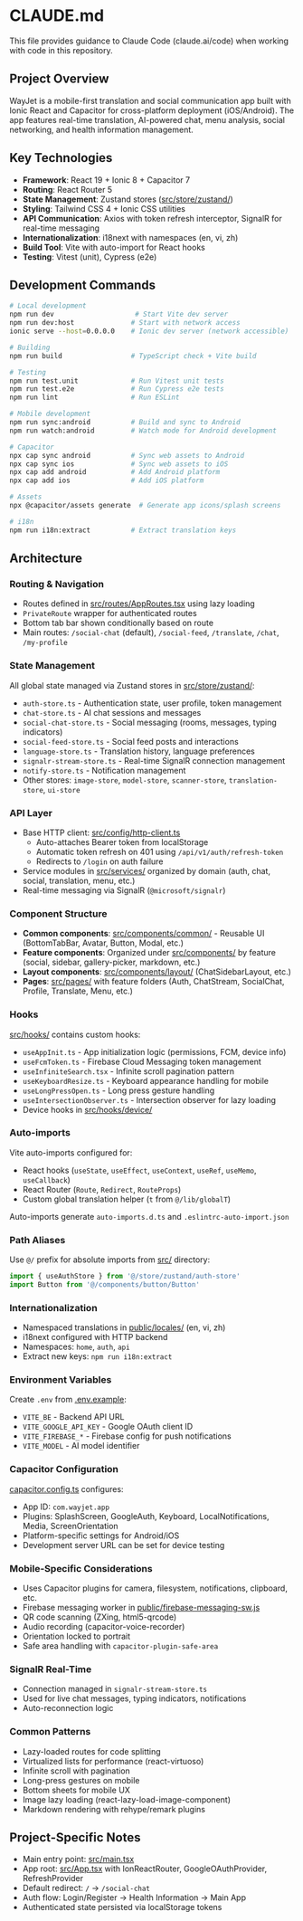 # CLAUDE.md

This file provides guidance to Claude Code (claude.ai/code) when working with code in this repository.

## Project Overview

WayJet is a mobile-first translation and social communication app built with Ionic React and Capacitor for cross-platform deployment (iOS/Android). The app features real-time translation, AI-powered chat, menu analysis, social networking, and health information management.

## Key Technologies

- **Framework**: React 19 + Ionic 8 + Capacitor 7
- **Routing**: React Router 5
- **State Management**: Zustand stores ([src/store/zustand/](src/store/zustand/))
- **Styling**: Tailwind CSS 4 + Ionic CSS utilities
- **API Communication**: Axios with token refresh interceptor, SignalR for real-time messaging
- **Internationalization**: i18next with namespaces (en, vi, zh)
- **Build Tool**: Vite with auto-import for React hooks
- **Testing**: Vitest (unit), Cypress (e2e)

## Development Commands

```bash
# Local development
npm run dev                    # Start Vite dev server
npm run dev:host              # Start with network access
ionic serve --host=0.0.0.0    # Ionic dev server (network accessible)

# Building
npm run build                 # TypeScript check + Vite build

# Testing
npm run test.unit             # Run Vitest unit tests
npm run test.e2e              # Run Cypress e2e tests
npm run lint                  # Run ESLint

# Mobile development
npm run sync:android          # Build and sync to Android
npm run watch:android         # Watch mode for Android development

# Capacitor
npx cap sync android          # Sync web assets to Android
npx cap sync ios              # Sync web assets to iOS
npx cap add android           # Add Android platform
npx cap add ios               # Add iOS platform

# Assets
npx @capacitor/assets generate  # Generate app icons/splash screens

# i18n
npm run i18n:extract          # Extract translation keys
```

## Architecture

### Routing & Navigation
- Routes defined in [src/routes/AppRoutes.tsx](src/routes/AppRoutes.tsx) using lazy loading
- `PrivateRoute` wrapper for authenticated routes
- Bottom tab bar shown conditionally based on route
- Main routes: `/social-chat` (default), `/social-feed`, `/translate`, `/chat`, `/my-profile`

### State Management
All global state managed via Zustand stores in [src/store/zustand/](src/store/zustand/):
- `auth-store.ts` - Authentication state, user profile, token management
- `chat-store.ts` - AI chat sessions and messages
- `social-chat-store.ts` - Social messaging (rooms, messages, typing indicators)
- `social-feed-store.ts` - Social feed posts and interactions
- `language-store.ts` - Translation history, language preferences
- `signalr-stream-store.ts` - Real-time SignalR connection management
- `notify-store.ts` - Notification management
- Other stores: `image-store`, `model-store`, `scanner-store`, `translation-store`, `ui-store`

### API Layer
- Base HTTP client: [src/config/http-client.ts](src/config/http-client.ts)
  - Auto-attaches Bearer token from localStorage
  - Automatic token refresh on 401 using `/api/v1/auth/refresh-token`
  - Redirects to `/login` on auth failure
- Service modules in [src/services/](src/services/) organized by domain (auth, chat, social, translation, menu, etc.)
- Real-time messaging via SignalR (`@microsoft/signalr`)

### Component Structure
- **Common components**: [src/components/common/](src/components/common/) - Reusable UI (BottomTabBar, Avatar, Button, Modal, etc.)
- **Feature components**: Organized under [src/components/](src/components/) by feature (social, sidebar, gallery-picker, markdown, etc.)
- **Layout components**: [src/components/layout/](src/components/layout/) (ChatSidebarLayout, etc.)
- **Pages**: [src/pages/](src/pages/) with feature folders (Auth, ChatStream, SocialChat, Profile, Translate, Menu, etc.)

### Hooks
[src/hooks/](src/hooks/) contains custom hooks:
- `useAppInit.ts` - App initialization logic (permissions, FCM, device info)
- `useFcmToken.ts` - Firebase Cloud Messaging token management
- `useInfiniteSearch.tsx` - Infinite scroll pagination pattern
- `useKeyboardResize.ts` - Keyboard appearance handling for mobile
- `useLongPressOpen.ts` - Long press gesture handling
- `useIntersectionObserver.ts` - Intersection observer for lazy loading
- Device hooks in [src/hooks/device/](src/hooks/device/)

### Auto-imports
Vite auto-imports configured for:
- React hooks (`useState`, `useEffect`, `useContext`, `useRef`, `useMemo`, `useCallback`)
- React Router (`Route`, `Redirect`, `RouteProps`)
- Custom global translation helper (`t` from `@/lib/globalT`)

Auto-imports generate `auto-imports.d.ts` and `.eslintrc-auto-import.json`

### Path Aliases
Use `@/` prefix for absolute imports from [src/](src/) directory:
```typescript
import { useAuthStore } from '@/store/zustand/auth-store'
import Button from '@/components/button/Button'
```

### Internationalization
- Namespaced translations in [public/locales/](public/locales/) (en, vi, zh)
- i18next configured with HTTP backend
- Namespaces: `home`, `auth`, `api`
- Extract new keys: `npm run i18n:extract`

### Environment Variables
Create `.env` from [.env.example](.env.example):
- `VITE_BE` - Backend API URL
- `VITE_GOOGLE_API_KEY` - Google OAuth client ID
- `VITE_FIREBASE_*` - Firebase config for push notifications
- `VITE_MODEL` - AI model identifier

### Capacitor Configuration
[capacitor.config.ts](capacitor.config.ts) configures:
- App ID: `com.wayjet.app`
- Plugins: SplashScreen, GoogleAuth, Keyboard, LocalNotifications, Media, ScreenOrientation
- Platform-specific settings for Android/iOS
- Development server URL can be set for device testing

### Mobile-Specific Considerations
- Uses Capacitor plugins for camera, filesystem, notifications, clipboard, etc.
- Firebase messaging worker in [public/firebase-messaging-sw.js](public/firebase-messaging-sw.js)
- QR code scanning (ZXing, html5-qrcode)
- Audio recording (capacitor-voice-recorder)
- Orientation locked to portrait
- Safe area handling with `capacitor-plugin-safe-area`

### SignalR Real-Time
- Connection managed in `signalr-stream-store.ts`
- Used for live chat messages, typing indicators, notifications
- Auto-reconnection logic

### Common Patterns
- Lazy-loaded routes for code splitting
- Virtualized lists for performance (react-virtuoso)
- Infinite scroll with pagination
- Long-press gestures on mobile
- Bottom sheets for mobile UX
- Image lazy loading (react-lazy-load-image-component)
- Markdown rendering with rehype/remark plugins

## Project-Specific Notes

- Main entry point: [src/main.tsx](src/main.tsx)
- App root: [src/App.tsx](src/App.tsx) with IonReactRouter, GoogleOAuthProvider, RefreshProvider
- Default redirect: `/` → `/social-chat`
- Auth flow: Login/Register → Health Information → Main App
- Authenticated state persisted via localStorage tokens
